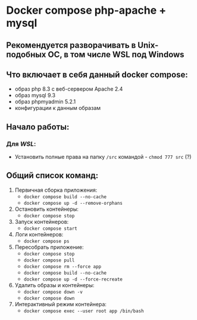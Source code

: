 # Docker compose php-apache + mysql
## Рекомендуется разворачивать в Unix-подобных ОС, в том числе WSL под Windows

## Что включает в себя данный docker compose:
- образ php 8.3 с веб-сервером Apache 2.4
- образ mysql 9.3
- образ phpmyadmin 5.2.1
- конфигурации к данным образам

## Начало работы:
### Для *WSL*:
- Установить полные права на папку `/src` командой - `chmod 777 src` (?)

## Общий список команд:
1. Первичная сборка приложения:
    - `docker compose build --no-cache`
    - `docker compose up -d --remove-orphans`
2. Остановить контейнеры:
    - `docker compose stop`
3. Запуск контейнеров:
    - `docker compose start`
4. Логи контейнеров:
    - `docker compose ps`
5. Пересобрать приложение:
    - `docker compose stop`
    - `docker compose pull`
    - `docker compose rm --force app`
    - `docker compose build --no-cache`
    - `docker compose up -d --force-recreate`
6. Удалить образы и контейнеры:
    - `docker compose down -v`
    - `docker compose down`
7. Интерактивный режим контейнера:
   - `docker compose exec --user root app /bin/bash`